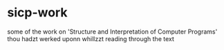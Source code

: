 # sicp-work

some of the work on 'Structure and Interpretation of Computer Programs' thou hadzt werked uponn whillzzt reading through the text
